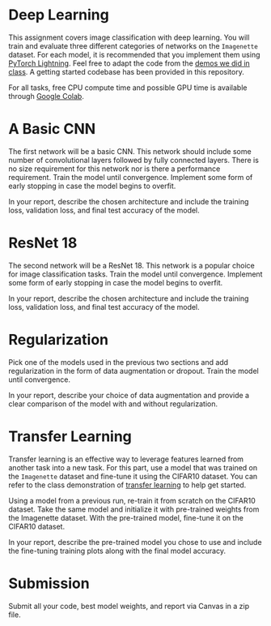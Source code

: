 # Deep Learning

This assignment covers image classification with deep learning. You will train and evaluate three different categories of networks on the `Imagenette` dataset. For each model, it is recommended that you implement them using [PyTorch Lightning](http://www.pytorchlightning.ai). Feel free to adapt the code from the [demos we did in class](https://github.com/ajdillhoff/CSE6363/tree/main/deep_learning). A getting started codebase has been provided in this repository.

For all tasks, free CPU compute time and possible GPU time is available through [Google Colab](https://colab.research.google.com/).

# A Basic CNN

The first network will be a basic CNN. This network should include some number of convolutional layers followed by fully connected layers. There is no size requirement for this network nor is there a performance requirement. Train the model until convergence. Implement some form of early stopping in case the model begins to overfit.

In your report, describe the chosen architecture and include the training loss, validation loss, and final test accuracy of the model.

# ResNet 18

The second network will be a ResNet 18. This network is a popular choice for image classification tasks. Train the model until convergence. Implement some form of early stopping in case the model begins to overfit.

In your report, describe the chosen architecture and include the training loss, validation loss, and final test accuracy of the model.

# Regularization

Pick one of the models used in the previous two sections and add regularization in the form of data augmentation or dropout. Train the model until convergence.

In your report, describe your choice of data augmentation and provide a clear comparison of the model with and without regularization.

# Transfer Learning

Transfer learning is an effective way to leverage features learned from another task into a new task. For this part, use a model that was trained on the `Imagenette` dataset and fine-tune it using the CIFAR10 dataset. You can refer to the class demonstration of [transfer learning](https://github.com/ajdillhoff/CSE6363/blob/main/deep_learning/transfer_learning.ipynb) to help get started.

Using a model from a previous run, re-train it from scratch on the CIFAR10 dataset. Take the same model and initialize it with pre-trained weights from the Imagenette dataset. With the pre-trained model, fine-tune it on the CIFAR10 dataset.

In your report, describe the pre-trained model you chose to use and include the fine-tuning training plots along with the final model accuracy.

# Submission

Submit all your code, best model weights, and report via Canvas in a zip file.
